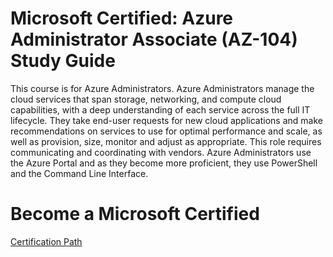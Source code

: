 # Microsoft Certified: Azure Administrator Associate (AZ-104) Study Guide
This course is for Azure Administrators. Azure Administrators manage the cloud services that span storage, networking, and compute cloud capabilities, with a deep understanding of each service across the full IT lifecycle. They take end-user requests for new cloud applications and make recommendations on services to use for optimal performance and scale, as well as provision, size, monitor and adjust as appropriate. This role requires communicating and coordinating with vendors. Azure Administrators use the Azure Portal and as they become more proficient, they use PowerShell and the Command Line Interface.

# Become a Microsoft Certified 

[Certification Path ](https://www.aka.ms/TrainCertPoster)



